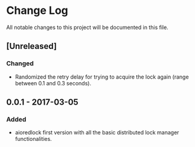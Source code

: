 # Change Log

All notable changes to this project will be documented in this file.

## [Unreleased]
### Changed
- Randomized the retry delay for trying to acquire the lock again (range between 0.1 and 0.3 seconds).

## 0.0.1 - 2017-03-05
### Added
- aioredlock first version with all the basic distributed lock manager functionalities.
